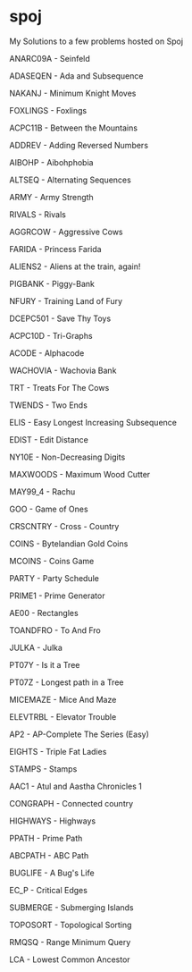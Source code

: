 # spoj
My Solutions to a few problems hosted on Spoj 

ANARC09A - Seinfeld 

ADASEQEN - Ada and Subsequence 

NAKANJ - Minimum Knight Moves

FOXLINGS - Foxlings

ACPC11B - Between the Mountains

ADDREV - Adding Reversed Numbers

AIBOHP - Aibohphobia

ALTSEQ - Alternating Sequences

ARMY - Army Strength

RIVALS - Rivals

AGGRCOW - Aggressive Cows

FARIDA - Princess Farida

ALIENS2 - Aliens at the train, again!

PIGBANK - Piggy-Bank

NFURY - Training Land of Fury

DCEPC501 - Save Thy Toys

ACPC10D - Tri-Graphs

ACODE - Alphacode

WACHOVIA - Wachovia Bank

TRT - Treats For The Cows

TWENDS - Two Ends

ELIS - Easy Longest Increasing Subsequence

EDIST - Edit Distance

NY10E -  Non-Decreasing Digits

MAXWOODS - Maximum Wood Cutter

MAY99_4 - Rachu

GOO - Game of Ones

CRSCNTRY - Cross - Country

COINS - Bytelandian Gold Coins

MCOINS - Coins Game

PARTY - Party Schedule

PRIME1 - Prime Generator

AE00 - Rectangles

TOANDFRO - To And Fro

JULKA - Julka

PT07Y - Is it a Tree

PT07Z - Longest path in a Tree

MICEMAZE - Mice And Maze

ELEVTRBL - Elevator Trouble

AP2 - AP-Complete The Series (Easy)

EIGHTS - Triple Fat Ladies

STAMPS - Stamps

AAC1 - Atul and Aastha Chronicles 1

CONGRAPH - Connected country

HIGHWAYS - Highways

PPATH - Prime Path

ABCPATH - ABC Path

BUGLIFE - A Bug's Life

EC_P - Critical Edges

SUBMERGE -  Submerging Islands

TOPOSORT - Topological Sorting

RMQSQ - Range Minimum Query

LCA - Lowest Common Ancestor



